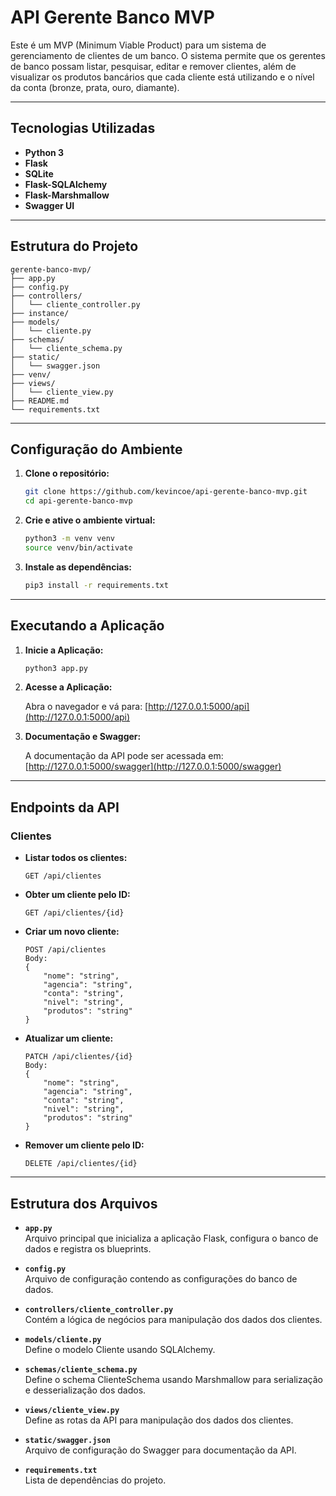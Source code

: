 # API Gerente Banco MVP

Este é um MVP (Minimum Viable Product) para um sistema de gerenciamento de clientes de um banco. O sistema permite que os gerentes de banco possam listar, pesquisar, editar e remover clientes, além de visualizar os produtos bancários que cada cliente está utilizando e o nível da conta (bronze, prata, ouro, diamante).

---

## Tecnologias Utilizadas

- **Python 3**
- **Flask**
- **SQLite**
- **Flask-SQLAlchemy**
- **Flask-Marshmallow**
- **Swagger UI**

---

## Estrutura do Projeto

```plaintext
gerente-banco-mvp/
├── app.py
├── config.py
├── controllers/
│   └── cliente_controller.py
├── instance/
├── models/
│   └── cliente.py
├── schemas/
│   └── cliente_schema.py
├── static/
│   └── swagger.json
├── venv/
├── views/
│   └── cliente_view.py
├── README.md
└── requirements.txt
```

---

## Configuração do Ambiente

1. **Clone o repositório:**

   ```bash
   git clone https://github.com/kevincoe/api-gerente-banco-mvp.git
   cd api-gerente-banco-mvp
   ```

2. **Crie e ative o ambiente virtual:**

   ```bash
   python3 -m venv venv
   source venv/bin/activate
   ```

3. **Instale as dependências:**

   ```bash
   pip3 install -r requirements.txt
   ```

---

## Executando a Aplicação

1. **Inicie a Aplicação:**

   ```bash
   python3 app.py
   ```

2. **Acesse a Aplicação:**

   Abra o navegador e vá para: [http://127.0.0.1:5000/api](http://127.0.0.1:5000/api)

3. **Documentação e Swagger:**

   A documentação da API pode ser acessada em: [http://127.0.0.1:5000/swagger](http://127.0.0.1:5000/swagger)

---

## Endpoints da API

### Clientes

- **Listar todos os clientes:**

  ```http
  GET /api/clientes
  ```

- **Obter um cliente pelo ID:**

  ```http
  GET /api/clientes/{id}
  ```

- **Criar um novo cliente:**

  ```http
  POST /api/clientes
  Body:
  {
      "nome": "string",
      "agencia": "string",
      "conta": "string",
      "nivel": "string",
      "produtos": "string"
  }
  ```

- **Atualizar um cliente:**

  ```http
  PATCH /api/clientes/{id}
  Body:
  {
      "nome": "string",
      "agencia": "string",
      "conta": "string",
      "nivel": "string",
      "produtos": "string"
  }
  ```

- **Remover um cliente pelo ID:**

  ```http
  DELETE /api/clientes/{id}
  ```

---

## Estrutura dos Arquivos

- **`app.py`**  
  Arquivo principal que inicializa a aplicação Flask, configura o banco de dados e registra os blueprints.

- **`config.py`**  
  Arquivo de configuração contendo as configurações do banco de dados.

- **`controllers/cliente_controller.py`**  
  Contém a lógica de negócios para manipulação dos dados dos clientes.

- **`models/cliente.py`**  
  Define o modelo Cliente usando SQLAlchemy.

- **`schemas/cliente_schema.py`**  
  Define o schema ClienteSchema usando Marshmallow para serialização e desserialização dos dados.

- **`views/cliente_view.py`**  
  Define as rotas da API para manipulação dos dados dos clientes.

- **`static/swagger.json`**  
  Arquivo de configuração do Swagger para documentação da API.

- **`requirements.txt`**  
  Lista de dependências do projeto.
